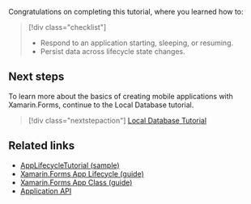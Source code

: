 Congratulations on completing this tutorial, where you learned how to:

> [!div class="checklist"]
> - Respond to an application starting, sleeping, or resuming.
> - Persist data across lifecycle state changes.

## Next steps

To learn more about the basics of creating mobile applications with Xamarin.Forms, continue to the Local Database tutorial.

> [!div class="nextstepaction"]
> [Local Database Tutorial](~/get-started/tutorials/local-database/index.yml)

## Related links

- [AppLifecycleTutorial (sample)](https://docs.microsoft.com/samples/xamarin/xamarin-forms-samples/getstarted-tutorials-applifecycletutorial/)
- [Xamarin.Forms App Lifecycle (guide)](~/xamarin-forms/app-fundamentals/app-lifecycle.md)
- [Xamarin.Forms App Class (guide)](~/xamarin-forms/app-fundamentals/application-class.md)
- [Application API](xref:Xamarin.Forms.Application)
